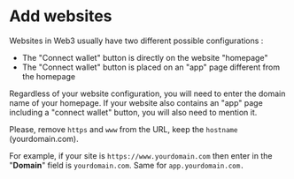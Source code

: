 # Add websites

Websites in Web3 usually have two different possible configurations :&#x20;

* The "Connect wallet" button is directly on the website "homepage"&#x20;
* The "Connect wallet" button is placed on an "app" page different from the homepage

Regardless of your website configuration, you will need to enter the domain name of your homepage. If your website also contains an "app" page including a "connect wallet" button, you will also need to mention it.&#x20;

Please, remove `https` and `www` from the URL, keep the `hostname` (yourdomain.com).

For example, if your site is `https://www.yourdomain.com` then enter in the "**Domain**" field is `yourdomain.com`. Same for `app.yourdomain.com.`&#x20;







